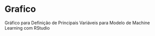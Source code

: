 # Grafico
Gráfico para Definição de Principais Variáveis para Modelo de Machine Learning com RStudio
